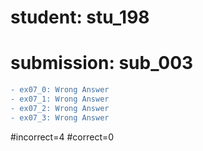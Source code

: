 # student: stu_198
# submission: sub_003

```diff
- ex07_0: Wrong Answer
- ex07_1: Wrong Answer
- ex07_2: Wrong Answer
- ex07_3: Wrong Answer
```
#incorrect=4
#correct=0

